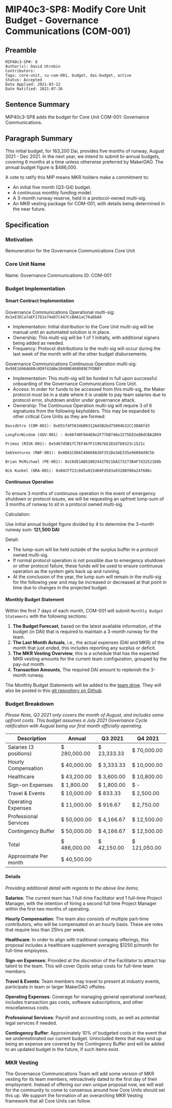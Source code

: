 # MIP40c3-SP8: Modify Core Unit Budget - Governance Communications (COM-001)

## Preamble

```
MIP40c3-SP#: 8
Author(s): David Utrobin
Contributors:
Tags: core-unit, cu-com-001, budget, dai-budget, active
Status: Accepted
Date Applied: 2021-03-12
Date Ratified: 2021-07-26
```

## Sentence Summary

MIP40c3-SP8 adds the budget for Core Unit COM-001: Governance Communications.

## Paragraph Summary

This initial budget, for 163,200 Dai, provides five months of runway, August 2021 - Dec 2021. In the next year, we intend to submit bi-annual budgets, covering 6 months at a time unless otherwise preferred by MakerDAO. The annual budget figure is $486,000.

A vote to ratify this MIP means MKR holders make a commitment to:

- An initial five month (Q3-Q4) budget.
- A continuous monthly funding model.
- A 3-month runway reserve, held in a protocol-owned multi-sig.
- An MKR vesting package for COM-001, with details being determined in the near future.

## Specification

### Motivation

Remuneration for the Governance Communications Core Unit

### Core Unit Name

Name: Governance Communications
ID: COM-001

### Budget Implementation

#### Smart Contract Implementation

Governance Communications Operational multi-sig:
`0x1eE3ECa7aEF17D1e74eD7C447CcBA61aC76aDbA9`

- Implementation: Initial distribution to the Core Unit multi-sig will be manual until an automated solution is in place.
- Ownership: This multi-sig will be 1 of 1 initially, with additional signers being added as needed.
- Frequency: Protocol distributions to the multi-sig will occur during the last week of the month with all the other budget disbursements.

Governance Communications Continuous Operation multi-sig: `0x99E1696A680c0D9f426Be20400E468089E7FDB0f`

- Implementation: This multi-sig will be funded in full upon successful onboarding of the Governance Communications Core Unit.
- Access: In order for funds to be accessed from this multi-sig, the Maker protocol must be in a state where it is unable to pay team salaries due to protocol error, shutdown and/or under governance attack.
- Ownership: The Continuous Operation multi-sig will require 3 of 6 signatures from the following keyholders. This may be expanded to other critical Core Units as they are formed:

`DavidUtro (COM-001): 0xE91f4F5834bB9312A45B2bd75804b32CC3DA8fd3`

`LongForWisdom (GOV-001) : 0x66f40F044E0e2F77bB746e3275E82e88dCBA2D69`

`Primoz (RISK-001): 0x5d67d5B1fC7EF4bfF31967bE2D2d7b9323c1521c`

`SebVentures (RWF-001): 0x0D61C8b6CA9669A36F351De3AE335e9689dd9C5b`

`Brian McMichael (PE-001): 0xC0dE1AB51082442f821bA273273B4F7d32521D8b`

`Nik Kunkel (ORA-001): 0xB4CFf22c0d5a015460Fd503a9328Bf00a24f686c`

#### Continuous Operation

To ensure 3 months of continuous operation in the event of emergency shutdown or protocol issues, we will be requesting an upfront lump-sum of 3 months of runway to sit in a protocol owned multi-sig.

Calculation:

Use initial annual budget figure divided by 4 to determine the 3-month runway sum: **121,500 DAI**

Detail:

- The lump-sum will be held outside of the surplus buffer in a protocol owned multi-sig.
- If normal protocol operation is not possible due to emergency shutdown or other protocol failure, these funds will be used to ensure continuous operation as the system gets back up and running.
- At the conclusion of the year, the lump sum will remain in the multi-sig for the following year and may be increased or decreased at that point in time due to changes in the projected budget.

#### Monthly Budget Statement

Within the first 7 days of each month, COM-001 will submit `Monthly Budget Statements` with the following sections:

1. **The Budget Forecast**, based on the latest available information, of the budget (in DAI) that is required to maintain a 3-month runway for the team.
2. **The Last Month Actuals**, i.e., the actual expenses (DAI and MKR) of the month that just ended, this includes reporting any surplus or deficit.
3. **The MKR Vesting Overview**, this is a schedule that has the expected MKR vesting amounts for the current team configuration, grouped by the pay-out month.
4. **Transaction Amounts**, The required DAI amount to replenish the 3-month runway.

The Monthly Budget Statements will be added to the [team drive](https://drive.google.com/drive/u/0/folders/1GBAeTx4jmob7wRs7_LK32Bh_Y-pHzPvV). They will also be posted in this [git repository on Github](https://github.com/MakerDAO-Governance-Communications-CU/transparency-reporting).

### Budget Breakdown

_Please Note, Q3 2021 only covers the month of August, and includes some upfront costs. This budget assumes a July 2021 Governance Cycle ratification with August being our first month officially operating._

|  Description  |  Annual  |  Q3 2021  |  Q4 2021  |
|-|-|-|-|
|  Salaries (3 positions)  |  $ 280,000.00  |  $ 23,333.33  |  $ 70,000.00  |
|  Hourly Compensation  |  $ 40,000.00  |  $ 3,333.33  |  $ 10,000.00  |
|  Healthcare  |  $ 43,200.00  |  $ 3,600.00  |  $ 10,800.00  |
|  Sign-on Expenses  |  $ 1,800.00  |  $ 1,800.00  |  $ -    |
|  Travel & Events  |  $ 10,000.00  |  $ 833.33  |  $ 2,500.00  |
|  Operating Expenses  |  $ 11,000.00  |  $ 916.67  |  $ 2,750.00  |
|  Professional Services  |  $ 50,000.00  |  $ 4,166.67  |  $ 12,500.00  |
|  Contingency Buffer  |  $ 50,000.00  |  $ 4,166.67  |  $ 12,500.00  |
|  |  |  |  |
|  Total  |  $ 486,000.00  |  $ 42,150.00  |  $ 121,050.00  |
|  Approximate Per month  |  $ 40,500.00  |  |  |

#### Details

_Providing additional detail with regards to the above line items;_

**Salaries**: The current team has 1 full-time Facilitator and 1 full-time Project Manager, with the intention of hiring a second full time Project Manager within the first two months of operating.

**Hourly Compensation**: The team also consists of multiple part-time contributors, who will be compensated on an hourly basis. These are roles that require less than 25hrs per week.

**Healthcare**: In order to align with traditional company offerings, this proposal includes a healthcare supplement averaging $1250 p/month for full-time employees.

**Sign-on Expenses**: Provided at the discretion of the Facilitator to attract top talent to the team. This will cover Opolis setup costs for full-time team members.

**Travel & Events**: Team members may travel to present at industry events, participate in team or larger MakerDAO offsites.

**Operating Expenses**: Coverage for managing general operational overhead; includes transaction gas costs, software subscriptions, and other miscellaneous costs.

**Professional Services**: Payroll and accounting costs, as well as potential legal services if needed.

**Contingency Buffer**: Approximately 10% of budgeted costs in the event that we underestimated our current budget. Unincluded items that may end up being an expense are covered by the Contingency Buffer and will be added to an updated budget in the future, if such items exist.

### MKR Vesting

The Governance Communications Team will add some version of MKR vesting for its team members, retroactively dated to the first day of their employment. Instead of offering our own unique proposal now, we will wait for the community to come to consensus around how Core Units should set this up. We support the formation of an overarching MKR Vesting framework that all Core Units can follow.
